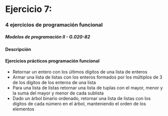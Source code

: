 # Ejercicio 7:
### 4 ejercicios de programación funcional
##### Modelos de programación II - G.020-82


#### Descripción

#### Ejercicios prácticos programación funcional

+ Retornar un entero con los últimos dígitos de una lista de enteros
+ Armar una lista de listas con los enteros formados por los múltiplos de 3 de los dígitos de los enteros de una lista
+ Para una lista de listas retornar una lista de tuplas con el mayor, menor y la suma del mayor y menor de cada sublista
+ Dado un árbol binario ordenado, retornar una lista de listas con los dígitos de cada número en el árbol, manteniendo el orden de los elementos

